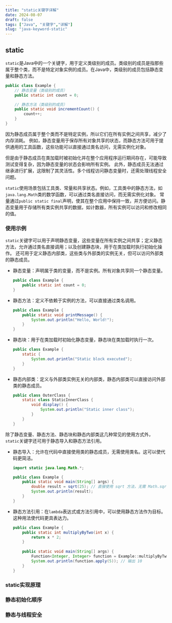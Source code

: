 ```yaml
---
title: "static关键字详解"
date: 2024-08-07
draft: false
tags: ["Java", "关键字","详解"]
slug: "java-keyword-static"
---
```



## static
`static`是Java中的一个关键字，用于定义类级别的成员。类级别的成员是指那些属于整个类，而不是特定对象实例的成员。在Java中，类级别的成员包括静态变量和静态方法。
```java
public class Example {
    // 静态变量（类级别的成员）
    public static int count = 0;

    // 静态方法（类级别的成员）
    public static void incrementCount() {
        count++;
    }
}
```
因为静态成员属于整个类而不是特定实例，所以它们在所有实例之间共享，减少了内存消耗。
例如，静态变量用于保存所有对象共享的状态，而静态方法可用于提供通用的工具函数，这些功能可以直接通过类名访问，无需实例化对象。

但是由于静态成员在类加载时被初始化并在整个应用程序运行期间存在，可能导致测试变得复杂，因为静态变量的状态会影响所有实例。
此外，静态成员无法通过继承进行扩展，这限制了其灵活性。多个线程访问静态变量时，还需处理线程安全问题。

`static`使用场景包括工具类、常量和共享状态。例如，工具类中的静态方法，如`java.lang.Math`类的数学函数，可以通过类名直接访问，而无需实例化对象。
常量通过`public static final`声明，使其在整个应用中保持一致，并方便访问。静态变量用于存储所有类实例共享的数据，如计数器，所有实例可以访问和修改相同的值。

### 使用示例
`static`关键字可以用于声明静态变量，这些变量在所有实例之间共享；定义静态方法，允许通过类名直接调用；以及创建静态块，用于在类加载时执行初始化操作。
还可用于定义静态内部类，这些类与外部类的实例无关，但可以访问外部类的静态成员。

- 静态变量：声明属于类的变量，而不是实例。所有对象共享同一个静态变量。
    ```java
    public class Example {
        public static int count = 0;
    }
    ```
- 静态方法：定义不依赖于实例的方法，可以直接通过类名调用。
    ```java
    public class Example {
        public static void printMessage() {
            System.out.println("Hello, World!");
        }
    }
    ```
- 静态块：用于在类加载时初始化静态变量，静态块在类加载时执行一次。
    ```java
    public class Example {
        static {
            System.out.println("Static block executed");
        }
    }
    ```
- 静态内部类：定义与外部类实例无关的内部类，静态内部类可以直接访问外部类的静态成员。
    ```java
    public class OuterClass {
        static class StaticInnerClass {
            void display() {
                System.out.println("Static inner class");
            }
        }
    }
    ```
除了静态变量、静态方法、静态块和静态内部类这几种常见的使用方式外，`static`关键字还可用于静态导入和静态方法引用。
- 静态导入：允许在代码中直接使用类的静态成员，无需使用类名。这可以使代码更简洁。
    ```java
    import static java.lang.Math.*;
    
    public class Example {
        public static void main(String[] args) {
            double result = sqrt(25); // 直接使用 sqrt 方法，无需 Math.sqrt()
            System.out.println(result);
        }
    }
    ```
- 静态方法引用：在`lambda`表达式或方法引用中，可以使用静态方法作为目标。这种用法使代码更具表达力。
    ```java
    public class Example {
        public static int multiplyByTwo(int x) {
            return x * 2;
        }
        
        public static void main(String[] args) {
            Function<Integer, Integer> function = Example::multiplyByTwo;
            System.out.println(function.apply(5)); // 输出 10
        }
    }
    ```

### static实现原理

### 静态初始化顺序

### 静态与线程安全

